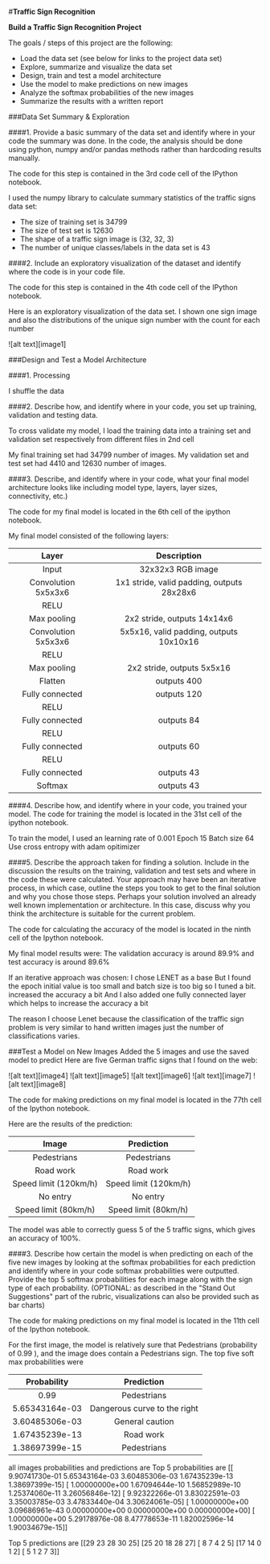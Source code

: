 #**Traffic Sign Recognition** 

**Build a Traffic Sign Recognition Project**

The goals / steps of this project are the following:
* Load the data set (see below for links to the project data set)
* Explore, summarize and visualize the data set
* Design, train and test a model architecture
* Use the model to make predictions on new images
* Analyze the softmax probabilities of the new images
* Summarize the results with a written report

###Data Set Summary & Exploration

####1. Provide a basic summary of the data set and identify where in your code the summary was done. In the code, the analysis should be done using python, numpy and/or pandas methods rather than hardcoding results manually.

The code for this step is contained in the 3rd code cell of the IPython notebook.  

I used the numpy library to calculate summary statistics of the traffic
signs data set:

* The size of training set is 34799
* The size of test set is 12630
* The shape of a traffic sign image is (32, 32, 3)
* The number of unique classes/labels in the data set is 43

####2. Include an exploratory visualization of the dataset and identify where the code is in your code file.

The code for this step is contained in the 4th code cell of the IPython notebook.  

Here is an exploratory visualization of the data set. 
I shown one sign image and also the distributions of the unique sign number with the count for each number

![alt text][image1]

###Design and Test a Model Architecture

####1. Processing

I shuffle the data

####2. Describe how, and identify where in your code, you set up training, validation and testing data.

To cross validate my model, I load the training data into a training set and validation set respectively from different files in 2nd cell

My final training set had 34799 number of images. My validation set and test set had 4410 and 12630 number of images.


####3. Describe, and identify where in your code, what your final model architecture looks like including model type, layers, layer sizes, connectivity, etc.) 

The code for my final model is located in the 6th cell of the ipython notebook. 

My final model consisted of the following layers:

| Layer         		|     Description	        					| 
|:---------------------:|:---------------------------------------------:| 
| Input         		| 32x32x3 RGB image   							| 
| Convolution 5x5x3x6  	| 1x1 stride, valid  padding, outputs 28x28x6 	|
| RELU					|												|
| Max pooling	      	| 2x2 stride,  outputs 14x14x6				    |
| Convolution  5x5x3x6 	| 5x5x16, valid  padding, outputs 10x10x16      |
| RELU					|												|
| Max pooling	      	| 2x2 stride,  outputs 5x5x16				    |
| Flatten		        | outputs 400        							|
| Fully connected		| outputs 120        						    |
| RELU					|												|
| Fully connected		| outputs 84        						    |
| RELU					|												|
| Fully connected		| outputs 60        						    |
| RELU					|												|
| Fully connected		| outputs 43        						    |
| Softmax				| outputs 43       								|
 

####4. Describe how, and identify where in your code, you trained your model. 
The code for training the model is located in the 31st cell of the ipython notebook. 

To train the model, I used an learning rate of 0.001
Epoch 15
Batch size 64
Use cross entropy with adam opitimizer

####5. Describe the approach taken for finding a solution. Include in the discussion the results on the training, validation and test sets and where in the code these were calculated. Your approach may have been an iterative process, in which case, outline the steps you took to get to the final solution and why you chose those steps. Perhaps your solution involved an already well known implementation or architecture. In this case, discuss why you think the architecture is suitable for the current problem.

The code for calculating the accuracy of the model is located in the ninth cell of the Ipython notebook.

My final model results were:
The validation accuracy is around 89.9%
and test accuracy is around 89.6%

If an iterative approach was chosen:
I chose LENET as a base
But I found the epoch initial value is too small and batch size is too big so I tuned a bit. increased the accuracy a bit
And I also added one fully connected layer which helps to increase the accuracy a bit

The reason I choose Lenet because the classification of the traffic sign problem is very similar to hand written images
just the number of classifications varies.

###Test a Model on New Images
Added the 5 images and use the saved model to predict
Here are five German traffic signs that I found on the web:

![alt text][image4] ![alt text][image5] ![alt text][image6] 
![alt text][image7] ![alt text][image8]


The code for making predictions on my final model is located in the 77th cell of the Ipython notebook.

Here are the results of the prediction:

| Image			        |     Prediction	        					| 
|:---------------------:|:---------------------------------------------:| 
| Pedestrians     		| Pedestrians  									| 
| Road work     		| Road work 									|
| Speed limit (120km/h)	| Speed limit (120km/h)							|
| No entry	      		| No entry					 				    |
| Speed limit (80km/h)	| Speed limit (80km/h)   						|


The model was able to correctly guess 5 of the 5 traffic signs, which gives an accuracy of 100%. 

####3. Describe how certain the model is when predicting on each of the five new images by looking at the softmax probabilities for each prediction and identify where in your code softmax probabilities were outputted. Provide the top 5 softmax probabilities for each image along with the sign type of each probability. (OPTIONAL: as described in the "Stand Out Suggestions" part of the rubric, visualizations can also be provided such as bar charts)

The code for making predictions on my final model is located in the 11th cell of the Ipython notebook.

For the first image, the model is relatively sure that Pedestrians (probability of 0.99 ), 
and the image does contain a Pedestrians sign. The top five soft max probabilities were

| Probability         	|     Prediction	        					| 
|:---------------------:|:---------------------------------------------:| 
| 0.99     		        | Pedestrians  									| 
| 5.65343164e-03    	| Dangerous curve to the right					|
| 3.60485306e-03        | General caution							    |
| 1.67435239e-13 	    | Road work				 				        |
| 1.38697399e-15        | Pedestrians   						        |

all images probabilities and predictions are
Top 5 probabilities are 
[[  9.90741730e-01   5.65343164e-03   3.60485306e-03   1.67435239e-13
    1.38697399e-15]
 [  1.00000000e+00   1.67094644e-10   1.56852989e-10   1.25374060e-11
    3.26056846e-12]
 [  9.92322266e-01   3.83022591e-03   3.35003785e-03   3.47833440e-04
    3.30624061e-05]
 [  1.00000000e+00   3.09686961e-43   0.00000000e+00   0.00000000e+00
    0.00000000e+00]
 [  1.00000000e+00   5.29178976e-08   8.47778653e-11   1.82002596e-14
    1.90034679e-15]]
    
Top 5 predictions are 
[[29 23 28 30 25]
 [25 20 18 28 27]
 [ 8  7  4  2  5]
 [17 14  0  1  2]
 [ 5  1  2  7  3]]